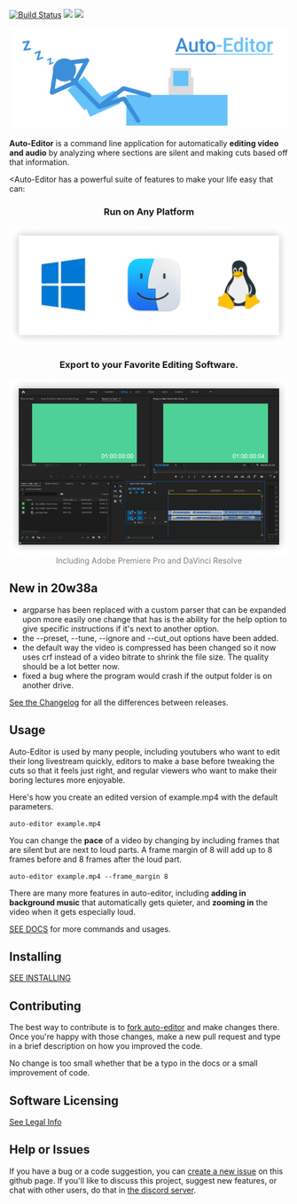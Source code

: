 [![Build Status](https://travis-ci.com/WyattBlue/auto-editor.svg?branch=master)](https://travis-ci.com/WyattBlue/auto-editor)
<a href="https://discord.com/invite/kMHAWJJ/"><img src="https://img.shields.io/badge/discord-kMHAWJJ-brightgreen.svg"></a>
<img src="https://img.shields.io/badge/version-20w38a-blue.svg">
<p align="center"><img src="https://github.com/WyattBlue/auto-editor/blob/master/resources/auto-editor_banner.png" width="700"></p>

**Auto-Editor** is a command line application for automatically **editing video and audio** by analyzing where sections are silent and making cuts based off that information.

<Auto-Editor has a powerful suite of features to make your life easy that can:

<h3 align="center">Run on Any Platform</h3>
<p align="center"><img src="https://github.com/WyattBlue/auto-editor/blob/experimental/resources/cross_platform.png" width="600">

<h3 align="center">Export to your Favorite Editing Software.</h2>
<p align="center"><img src="https://github.com/WyattBlue/auto-editor/blob/experimental/resources/premiere_editing.png"><span style="color: gray">Including Adobe Premiere Pro and DaVinci Resolve</span></p>

## New in 20w38a
* argparse has been replaced with a custom parser that can be expanded upon more easily one change that has is the ability for the help option to give specific instructions if it's next to another option.
* the --preset, --tune, --ignore and --cut_out options have been added.
* the default way the video is compressed has been changed so it now uses crf instead of a video bitrate to shrink the file size. The quality should be a lot better now.
* fixed a bug where the program would crash if the output folder is on another drive.

[See the Changelog](https://github.com/WyattBlue/auto-editor/blob/master/resources/CHANGELOG.md) for all the differences between releases.

## Usage
Auto-Editor is used by many people, including youtubers who want to edit their long livestream quickly, editors to make a base before tweaking the cuts so that it feels just right, and regular viewers who want to make their boring lectures more enjoyable.

Here's how you create an edited version of example.mp4 with the default parameters.
```
auto-editor example.mp4
```

You can change the **pace** of a video by changing by including frames that are silent but are next to loud parts. A frame margin of 8 will add up to 8 frames before and 8 frames after the loud part.

```
auto-editor example.mp4 --frame_margin 8
```

There are many more features in auto-editor, including **adding in background music** that automatically gets quieter, and **zooming in** the video when it gets especially loud.

[SEE DOCS](https://github.com/WyattBlue/auto-editor/blob/master/resources/docs.md) for more commands and usages.

## Installing

[SEE INSTALLING](https://github.com/WyattBlue/auto-editor/blob/master/resources/installing.md)

## Contributing
The best way to contribute is to [fork auto-editor](https://github.com/WyattBlue/auto-editor/fork) and make changes there. Once you're happy with those changes, make a new pull request and type in a brief description on how you improved the code.

No change is too small whether that be a typo in the docs or a small improvement of code.

## Software Licensing
[See Legal Info](https://github.com/WyattBlue/auto-editor/blob/master/resources/legalinfo.md)

## Help or Issues
If you have a bug or a code suggestion, you can [create a new issue](https://github.com/WyattBlue/auto-editor/issues/new) on this github page. If you'll like to discuss this project, suggest new features, or chat with other users, do that in [the discord server](https://discord.com/invite/kMHAWJJ).
